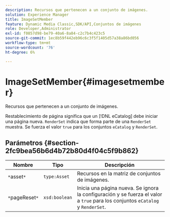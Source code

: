 ```yaml
---
description: Recursos que pertenecen a un conjunto de imágenes.
solution: Experience Manager
title: ImageSetMember
feature: Dynamic Media Classic,SDK/API,Conjuntos de imágenes
role: Developer,Administrator
exl-id: f0857d98-be79-40a6-8a84-c2c7b4c423c5
source-git-commit: 1ec8b59f442eb96c6c3f5f1405d57a38a86bd056
workflow-type: tm+mt
source-wordcount: '76'
ht-degree: 6%

---
```


# ImageSetMember{#imagesetmember}

Recursos que pertenecen a un conjunto de imágenes.

Restablecimiento de página significa que un [!DNL eCatalog] debe iniciar una página nueva. `RenderSet` indica que forma parte de una  `RenderSet` muestra. Se fuerza el valor `true` para los conjuntos `eCatalog` y `RenderSet`.

## Parámetros {#section-2fc9bea56b6d4b72b80d4f04c5f9b862}

| Nombre | Tipo | Descripción |
|---|---|---|
| `*`asset`*` | `type:Asset` | Recursos en la matriz de conjuntos de imágenes. |
| `*`pageReset`*` | `xsd:boolean` | Inicia una página nueva. Se ignora la configuración y se fuerza el valor a `true` para los conjuntos `eCatalog` y `RenderSet`. |
